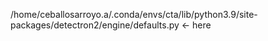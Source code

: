 /home/ceballosarroyo.a/.conda/envs/cta/lib/python3.9/site-packages/detectron2/engine/defaults.py <- here
